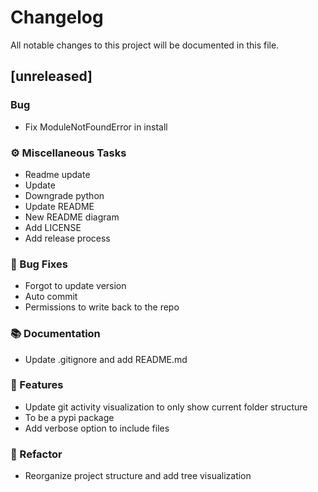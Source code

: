 # Changelog

All notable changes to this project will be documented in this file.

## [unreleased]

### Bug

- Fix ModuleNotFoundError in install

### ⚙️ Miscellaneous Tasks

- Readme update
- Update
- Downgrade python
- Update README
- New README diagram
- Add LICENSE
- Add release process

### 🐛 Bug Fixes

- Forgot to update version
- Auto commit
- Permissions to write back to the repo

### 📚 Documentation

- Update .gitignore and add README.md

### 🚀 Features

- Update git activity visualization to only show current folder structure
- To be a pypi package
- Add verbose option to include files

### 🚜 Refactor

- Reorganize project structure and add tree visualization

